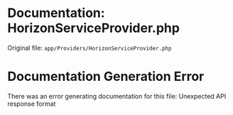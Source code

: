 # Documentation: HorizonServiceProvider.php

Original file: `app/Providers/HorizonServiceProvider.php`

# Documentation Generation Error

There was an error generating documentation for this file: Unexpected API response format